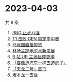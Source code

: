 # 2023-04-03

共 8 条

<!-- BEGIN -->
<!-- 最后更新时间 Mon Apr 03 2023 07:06:32 GMT+0800 (China Standard Time) -->

1. [RNG 止步八强](https://www.zhihu.com/search?q=RNG%20%E6%AD%A2%E6%AD%A5%E5%85%AB%E5%BC%BA)
1. [T1 击败 GEN 锁定季中赛](https://www.zhihu.com/search?q=T1%20%E5%87%BB%E8%B4%A5%20GEN%20%E9%94%81%E5%AE%9A%E5%AD%A3%E4%B8%AD%E8%B5%9B)
1. [马保国直播带货](https://www.zhihu.com/search?q=%E9%A9%AC%E4%BF%9D%E5%9B%BD%E7%9B%B4%E6%92%AD%E5%B8%A6%E8%B4%A7)
1. [林场主跪地求水新进展](https://www.zhihu.com/search?q=%E6%9E%97%E5%9C%BA%E4%B8%BB%E8%B7%AA%E5%9C%B0%E6%B1%82%E6%B0%B4%E6%96%B0%E8%BF%9B%E5%B1%95)
1. [B 站 UP 主发起停更潮](https://www.zhihu.com/search?q=B%20%E7%AB%99%20UP%20%E4%B8%BB%E5%8F%91%E8%B5%B7%E5%81%9C%E6%9B%B4%E6%BD%AE%20)
1. [「要像造汽车一样去造房子」](https://www.zhihu.com/search?q=%E3%80%8C%E8%A6%81%E5%83%8F%E9%80%A0%E6%B1%BD%E8%BD%A6%E4%B8%80%E6%A0%B7%E5%8E%BB%E9%80%A0%E6%88%BF%E5%AD%90%E3%80%8D)
1. [「天龙二号」首飞](https://www.zhihu.com/search?q=%E3%80%8C%E5%A4%A9%E9%BE%99%E4%BA%8C%E5%8F%B7%E3%80%8D%E9%A6%96%E9%A3%9E)
1. [坂本龙一去世](https://www.zhihu.com/search?q=%E5%9D%82%E6%9C%AC%E9%BE%99%E4%B8%80%E5%8E%BB%E4%B8%96)

<!-- END -->
